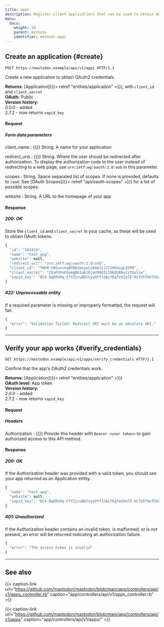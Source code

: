 ```yaml
---
title: apps
description: Register client applications that can be used to obtain OAuth tokens.
menu:
  docs:
    weight: 10
    parent: methods
    identifier: methods-apps
---
```


## Create an application {#create}

```http
POST https://mastodon.example/api/v1/apps HTTP/1.1
```

Create a new application to obtain OAuth2 credentials.

**Returns:** [Application]({{< relref "entities/application" >}}), with `client_id` and `client_secret`\
**OAuth:** Public\
**Version history:**\
0.0.0 - added\
2.7.2 - now returns `vapid_key`

#### Request
##### Form data parameters

client_name
: {{<required>}} String. A name for your application

redirect_uris
: {{<required>}} String. Where the user should be redirected after authorization. To display the authorization code to the user instead of redirecting to a web page, use `urn:ietf:wg:oauth:2.0:oob` in this parameter.

scopes
: String. Space separated list of scopes. If none is provided, defaults to `read`. See [OAuth Scopes]({{< relref "api/oauth-scopes" >}}) for a list of possible scopes.

website
: String. A URL to the homepage of your app

#### Response
##### 200: OK

Store the `client_id` and `client_secret` in your cache, as these will be used to obtain OAuth tokens.

```javascript
{
  "id": "563419",
  "name": "test app",
  "website": null,
  "redirect_uri": "urn:ietf:wg:oauth:2.0:oob",
  "client_id": "TWhM-tNSuncnqN7DBJmoyeLnk6K3iJJ71KKXxgL1hPM",
  "client_secret": "ZEaFUFmF0umgBX1qKJDjaU99Q31lDkOU8NutzTOoliw",
  "vapid_key": "BCk-QqERU0q-CfYZjcuB6lnyyOYfJ2AifKqfeGIm7Z-HiTU5T9eTG5GxVA0_OH5mMlI4UkkDTpaZwozy0TzdZ2M="
}
```

##### 422: Unprocessable entity

If a required parameter is missing or improperly formatted, the request will fail.

```javascript
{
  "error": "Validation failed: Redirect URI must be an absolute URI."
}
```

---

## Verify your app works {#verify_credentials}

```http
GET https://mastodon.example/api/v1/apps/verify_credentials HTTP/1.1
```

Confirm that the app's OAuth2 credentials work.

**Returns:** [Application]({{< relref "entities/application" >}})\
**OAuth level:** App token\
**Version history:**\
2.0.0 - added\
2.7.2 - now returns `vapid_key`

#### Request

##### Headers

Authorization 
: {{<required>}} Provide this header with `Bearer <user token>` to gain authorized access to this API method.

#### Response
##### 200: OK

If the Authorization header was provided with a valid token, you should see your app returned as an Application entity.

```javascript
{
  "name": "test app",
  "website": null,
  "vapid_key": "BCk-QqERU0q-CfYZjcuB6lnyyOYfJ2AifKqfeGIm7Z-HiTU5T9eTG5GxVA0_OH5mMlI4UkkDTpaZwozy0TzdZ2M="
}
```

##### 401: Unauthorized

If the Authorization header contains an invalid token, is malformed, or is not present, an error will be returned indicating an authorization failure.

```javascript
{
  "error": "The access token is invalid"
}
```

---

## See also

{{< caption-link url="https://github.com/mastodon/mastodon/blob/main/app/controllers/api/v1/apps_controller.rb" caption="app/controllers/api/v1/apps_controller.rb" >}}

{{< caption-link url="https://github.com/mastodon/mastodon/blob/main/app/controllers/api/v1/apps" caption="app/controllers/api/v1/apps/" >}}
